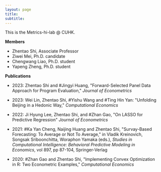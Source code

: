 ```yaml
---
layout: page
title: 
subtitle:
---
```




This is the Metrics-hi-lab @ CUHK.



**Members**

* Zhentao Shi, Associate Professor
* Ziwei Mei, Ph.D. candidate
* Chengwang Liao, Ph.D. student
* Yapeng Zheng, Ph.D. student





**Publications**

* 2023: Zhentao Shi and #Jingyi Huang, "Forward-Selected Panel Data Approach for Program Evaluation," *Journal of Econometrics*

  
* 2023: Wei Lin, Zhentao Shi, #Yishu Wang and #Ting Hin Yan: "Unfolding Beijing in a Hedonic Way," *Computational Economics*


* 2022: Ji Hyung Lee, Zhentao Shi, and #Zhan Gao, "On LASSO for Predictive Regression" *Journal of Econometrics*


* 2021: #Ka Yan Cheng, Naijing Huang and Zhentao Shi, "Survay-Based Forecasting: To Average or Not To Average," in Vladik Kreinovich, Songsak Sriboonchitta, Woraphon Yamaka (eds.), *Studies in Computational Intelligence: Behavioral Predictive Modeling in Economics*, vol 897, pp 87-104, Springer-Verlag


* 2020: #Zhan Gao and Zhentao Shi,  "Implementing Convex Optimization in R: Two Econometric Examples," *Computational Economics*
